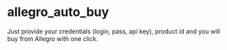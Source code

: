 ﻿# allegro_auto_buy

Just provide your credentials (login, pass, api key), product id and you will buy from Allegro with one click.
